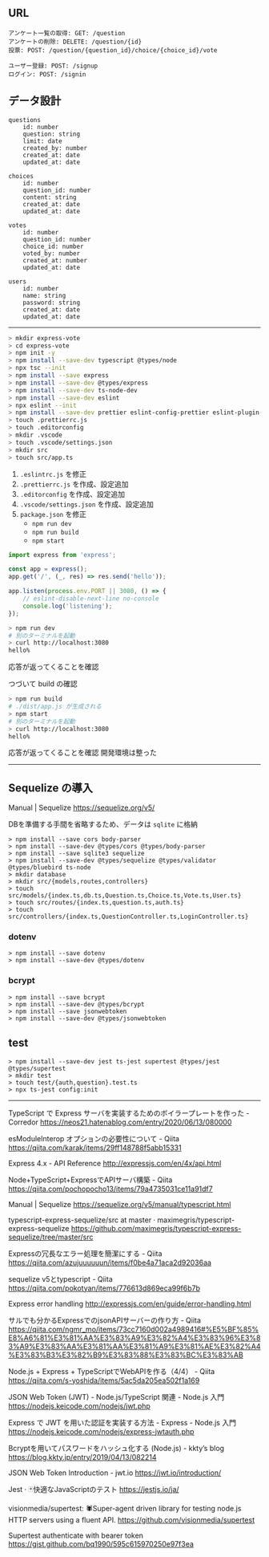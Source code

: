 ## URL

```
アンケート一覧の取得: GET: /question
アンケートの削除: DELETE: /question/{id}
投票: POST: /question/{question_id}/choice/{choice_id}/vote

ユーザー登録: POST: /signup
ログイン: POST: /signin
```

## データ設計

```
questions
    id: number
    question: string
    limit: date
    created_by: number
    created_at: date
    updated_at: date

choices
    id: number
    question_id: number
    content: string
    created_at: date
    updated_at: date

votes
    id: number
    question_id: number
    choice_id: number
    voted_by: number
    created_at: number
    updated_at: date

users
    id: number
    name: string
    password: string
    created_at: date
    updated_at: date
```

---

```sh
> mkdir express-vote
> cd express-vote
> npm init -y
> npm install --save-dev typescript @types/node
> npx tsc --init
> npm install --save express
> npm install --save-dev @types/express
> npm install --save-dev ts-node-dev
> npm install --save-dev eslint
> npx eslint --init
> npm install --save-dev prettier eslint-config-prettier eslint-plugin-prettier
> touch .prettierrc.js
> touch .editorconfig
> mkdir .vscode
> touch .vscode/settings.json
> mkdir src
> touch src/app.ts
```

1. `.eslintrc.js` を修正
2. `.prettierrc.js` を作成、設定追加
3. `.editorconfig` を作成、設定追加
4. `.vscode/settings.json` を作成、設定追加
5. `package.json` を修正
    - `npm run dev`
    - `npm run build`
    - `npm start`


```ts:app.ts
import express from 'express';

const app = express();
app.get('/', (_, res) => res.send('hello'));

app.listen(process.env.PORT || 3080, () => {
    // eslint-disable-next-line no-console
    console.log('listening');
});

```

```sh
> npm run dev
# 別のターミナルを起動
> curl http://localhost:3080
hello%
```

応答が返ってくることを確認

つづいて build の確認

```sh
> npm run build
# ./dist/app.js が生成される
> npm start
# 別のターミナルを起動
> curl http://localhost:3080
hello%
```

応答が返ってくることを確認
開発環境は整った

---

## Sequelize の導入

Manual | Sequelize
https://sequelize.org/v5/

DBを準備する手間を省略するため、データは `sqlite` に格納

```
> npm install --save cors body-parser
> npm install --save-dev @types/cors @types/body-parser
> npm install --save sqlite3 sequelize
> npm install --save-dev @types/sequelize @types/validator @types/bluebird ts-node
> mkdir database
> mkdir src/{models,routes,controllers}
> touch src/models/{index.ts,db.ts,Question.ts,Choice.ts,Vote.ts,User.ts}
> touch src/routes/{index.ts,question.ts,auth.ts}
> touch src/controllers/{index.ts,QuestionController.ts,LoginController.ts}
```

### dotenv

```
> npm install --save dotenv
> npm install --save-dev @types/dotenv
```

### bcrypt

```
> npm install --save bcrypt
> npm install --save-dev @types/bcrypt
> npm install --save jsonwebtoken
> npm install --save-dev @types/jsonwebtoken
```

## test

```
> npm install --save-dev jest ts-jest supertest @types/jest @types/supertest
> mkdir test
> touch test/{auth,question}.test.ts
> npx ts-jest config:init
```


---

TypeScript で Express サーバを実装するためのボイラープレートを作った - Corredor
https://neos21.hatenablog.com/entry/2020/06/13/080000

esModuleInterop オプションの必要性について - Qiita
https://qiita.com/karak/items/29ff148788f5abb15331

Express 4.x - API Reference
http://expressjs.com/en/4x/api.html


Node+TypeScript+ExpressでAPIサーバ構築 - Qiita
https://qiita.com/pochopocho13/items/79a4735031ce11a91df7

Manual | Sequelize
https://sequelize.org/v5/manual/typescript.html


typescript-express-sequelize/src at master · maximegris/typescript-express-sequelize
https://github.com/maximegris/typescript-express-sequelize/tree/master/src

Expressの冗長なエラー処理を簡潔にする - Qiita
https://qiita.com/azujuuuuuun/items/f0be4a71aca2d92036aa

sequelize v5とtypescript - Qiita
https://qiita.com/pokotyan/items/776613d869eca99f6b7b

Express error handling
http://expressjs.com/en/guide/error-handling.html

サルでも分かるExpressでのjsonAPIサーバーの作り方 - Qiita
https://qiita.com/ngmr_mo/items/73cc7160d002a4989416#%E5%BF%85%E8%A6%81%E3%81%AA%E3%83%A9%E3%82%A4%E3%83%96%E3%83%A9%E3%83%AA%E3%81%AA%E3%81%A9%E3%81%AE%E3%82%A4%E3%83%B3%E3%82%B9%E3%83%88%E3%83%BC%E3%83%AB

Node.js + Express + TypeScriptでWebAPIを作る（4/4） - Qiita
https://qiita.com/s-yoshida/items/5ac5da205ea502f1a169

JSON Web Token (JWT) - Node.js/TypeScript 関連 - Node.js 入門
https://nodejs.keicode.com/nodejs/jwt.php

Express で JWT を用いた認証を実装する方法 - Express - Node.js 入門
https://nodejs.keicode.com/nodejs/express-jwtauth.php

Bcryptを用いてパスワードをハッシュ化する (Node.js) - kkty’s blog
https://blog.kkty.jp/entry/2019/04/13/082214

JSON Web Token Introduction - jwt.io
https://jwt.io/introduction/

Jest · 🃏快適なJavaScriptのテスト
https://jestjs.io/ja/

visionmedia/supertest: 🕷Super-agent driven library for testing node.js HTTP servers using a fluent API.
https://github.com/visionmedia/supertest

Supertest authenticate with bearer token
https://gist.github.com/bq1990/595c615970250e97f3ea
